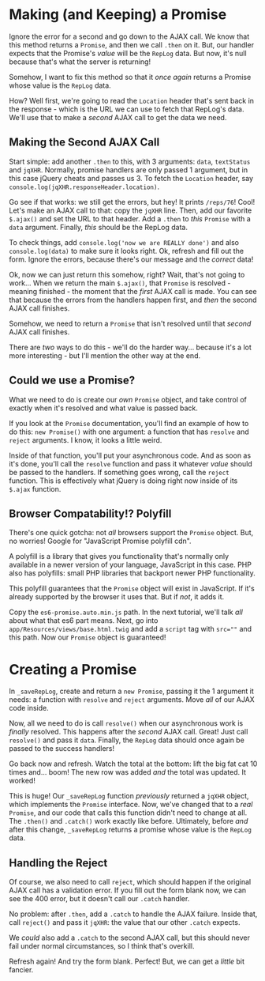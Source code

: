 # Making (and Keeping) a Promise

Ignore the error for a second and go down to the AJAX call. We know that this method
returns a `Promise`, and then we call `.then` on it. But, our handler expects that
the Promise's *value* will be the `RepLog` data. But now, it's null because that's
what the server is returning!

Somehow, I want to fix this method so that it *once again* returns a Promise whose
value is the `RepLog` data.

How? Well first, we're going to read the `Location` header that's sent back in
the response - which is the URL we can use to fetch that RepLog's data. We'll use
that to make a *second* AJAX call to get the data we need.

## Making the Second AJAX Call

Start simple: add another `.then` to this, with 3 arguments: `data`, `textStatus`
and `jqXHR`. Normally, promise handlers are only passed 1 argument, but in this
case jQuery cheats and passes us 3. To fetch the `Location` header, say
`console.log(jqXHR.responseHeader.location)`.

Go see if that works: we still get the errors, but hey! It prints `/reps/76`! Cool!
Let's make an AJAX call to that: copy the `jqXHR` line. Then, add our favorite
`$.ajax()` and set the URL to that header. Add a `.then` to *this* `Promise` with
a `data` argument. Finally, *this* should be the RepLog data.

To check things, add `console.log('now we are REALLY done')` and also `console.log(data)`
to make sure it looks right. Ok, refresh and fill out the form. Ignore the errors,
because there's our message and the *correct* data!

Ok, now we can just return this somehow, right? Wait, that's not going to work...
When we return the main `$.ajax()`, that `Promise` is resolved - meaning finished -
the moment that the *first* AJAX call is made. You can see that because the errors
from the handlers happen first, and *then* the second AJAX call finishes.

Somehow, we need to return a `Promise` that isn't resolved until that *second*
AJAX call finishes.

There are *two* ways to do this - we'll do the harder way... because it's a lot
more interesting - but I'll mention the other way at the end.

## Could we use a Promise?

What we need to do is create our *own* `Promise` object, and take control of exactly
when it's resolved and what value is passed back.

If you look at the `Promise` documentation, you'll find an example of how to do
this: `new Promise()` with one argument: a function that has `resolve` and `reject`
arguments. I know, it looks a little weird.

Inside of that function, you'll put your asynchronous code. And as soon as it's done,
you'll call the `resolve` function and pass it whatever *value* should be passed
to the handlers. If something goes wrong, call the `reject` function. This is effectively
what jQuery is doing right now inside of its `$.ajax` function.

## Browser Compatability!? Polyfill

There's one quick gotcha: not *all* browsers support the `Promise` object. But,
no worries! Google for "JavaScript Promise polyfill cdn".

A polyfill is a library that gives you functionality that's normally only available
in a newer version of your language, JavaScript in this case. PHP also has polyfills:
small PHP libraries that backport newer PHP functionality.

This polyfill guarantees that the `Promise` object will exist in JavaScript. If it's
already supported by the browser it uses that. But if *not*, it adds it.

Copy the `es6-promise.auto.min.js` path. In the next tutorial, we'll talk *all*
about what that es6 part means. Next, go into `app/Resources/views/base.html.twig`
and add a `script` tag with `src=""` and this path. Now our `Promise` object is
guaranteed!

# Creating a Promise

In `_saveRepLog`, create and return a `new Promise`, passing it the 1 argument
it needs: a function with `resolve` and `reject` arguments. Move *all* of our AJAX
code inside.

Now, all we need to do is call `resolve()` when our asynchronous work is *finally*
resolved. This happens after the *second* AJAX call. Great! Just call `resolve()`
and pass it `data`. Finally, the `RepLog` data should once again be passed to the
success handlers!

Go back now and refresh. Watch the total at the bottom: lift the big fat cat 10
times and... boom! The new row was added *and* the total was updated. It worked!

This is huge! Our `_saveRepLog` function *previously* returned a `jqXHR` object,
which implements the `Promise` interface. Now, we've changed that to a *real* `Promise`,
and our code that calls this function didn't need to change at all. The `.then()`
and `.catch()` work exactly like before. Ultimately, before *and* after this change,
`_saveRepLog` returns a promise whose value is the `RepLog` data.

## Handling the Reject

Of course, we also need to call `reject`, which should happen if the original AJAX
call has a validation error. If you fill out the form blank now, we can see the 400
error, but it doesn't call our `.catch` handler.

No problem: after `.then`, add a `.catch` to handle the AJAX failure. Inside that,
call `reject()` and pass it `jqXHR`: the value that our other `.catch` expects.

We *could* also add a `.catch` to the second AJAX call, but this should never fail
under normal circumstances, so I think that's overkill.

Refresh again! And try the form blank. Perfect! But, we can get a *little* bit fancier.
